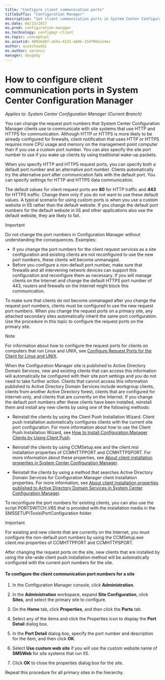 ```yaml
---
title: "Configure client communication ports"
titleSuffix: "Configuration Manager"
description: "Set client communication ports in System Center Configuration Manager."
ms.date: 04/23/2017
ms.prod: configuration-manager
ms.technology: configmgr-client
ms.topic: conceptual
ms.assetid: 406bbdbf-ab4a-4121-a68b-154f96ea14ec
author: aczechowski
ms.author: aaroncz
manager: dougeby
---
```

# How to configure client communication ports in System Center Configuration Manager

*Applies to: System Center Configuration Manager (Current Branch)*

You can change the request port numbers that System Center Configuration Manager clients use to communicate with site systems that use HTTP and HTTPS for communication. Although HTTP or HTTPS is more likely to be already configured for firewalls, client notification that uses HTTP or HTTPS requires more CPU usage and memory on the management point computer than if you use a custom port number. You can also specify the site port number to use if you wake up clients by using traditional wake-up packets.  

 When you specify HTTP and HTTPS request ports, you can specify both a default port number and an alternative port number. Clients automatically try the alternative port after communication fails with the default port. You can specify settings for HTTP and HTTPS data communication.  

 The default values for client request ports are **80** for HTTP traffic and **443** for HTTPS traffic. Change them only if you do not want to use these default values. A typical scenario for using custom ports is when you use a custom website in IIS rather than the default website. If you change the default port numbers for the default website in IIS and other applications also use the default website, they are likely to fail.  

> [!IMPORTANT]  
>  Do not change the port numbers in Configuration Manager without understanding the consequences. Examples:  
>   
>  -   If you change the port numbers for the client request services as a site configuration and existing clients are not reconfigured to use the new port numbers, these clients will become unmanaged.  
> -   Before you configure a non-default port number, make sure that firewalls and all intervening network devices can support this configuration and reconfigure them as necessary. If you will manage clients on the Internet and change the default HTTPS port number of 443, routers and firewalls on the Internet might block this communication.  

 To make sure that clients do not become unmanaged after you change the request port numbers, clients must be configured to use the new request port numbers. When you change the request ports on a primary site, any attached secondary sites automatically inherit the same port configuration. Use the procedure in this topic to configure the request ports on the primary site.  

> [!NOTE]  
>  For information about how to configure the request ports for clients on computers that run Linux and UNIX, see [Configure Request Ports for the Client for Linux and UNIX](../../../core/clients/deploy/deploy-clients-to-unix-and-linux-servers.md#BKMK_ConfigLnUClientCommuincations).  

 When the Configuration Manager site is published to Active Directory Domain Services, new and existing clients that can access this information will automatically be configured with their site port settings and you do not need to take further action. Clients that cannot access this information published to Active Directory Domain Services include workgroup clients, clients from another Active Directory forest, clients that are configured for Internet-only, and clients that are currently on the Internet. If you change the default port numbers after these clients have been installed, reinstall them and install any new clients by using one of the following methods:  

-   Reinstall the clients by using the Client Push Installation Wizard. Client push installation automatically configures clients with the current site port configuration. For more information about how to use the Client Push Installation Wizard, see [How to Install Configuration Manager Clients by Using Client Push](../../../core/clients/deploy/deploy-clients-to-windows-computers.md#BKMK_ClientPush).  

-   Reinstall the clients by using CCMSetup.exe and the client.msi installation properties of CCMHTTPPORT and CCMHTTPSPORT. For more information about these properties, see  [About client installation properties in System Center Configuration Manager](../../../core/clients/deploy/about-client-installation-properties.md).  

-   Reinstall the clients by using a method that searches Active Directory Domain Services for Configuration Manager client installation properties. For more information, see [About client installation properties published to Active Directory Domain Services in System Center Configuration Manager](../../../core/clients/deploy/about-client-installation-properties-published-to-active-directory-domain-services.md).  

 To reconfigure the port numbers for existing clients, you can also use the script PORTSWITCH.VBS that is provided with the installation media in the SMSSETUP\Tools\PortConfiguration folder.  

> [!IMPORTANT]  
>  For existing and new clients that are currently on the Internet, you must configure the non-default port numbers by using the CCMSetup.exe client.msi properties of CCMHTTPPORT and CCMHTTPSPORT.  

 After changing the request ports on the site, new clients that are installed by using the site-wide client push installation method will be automatically configured with the current port numbers for the site.  

#### To configure the client communication port numbers for a site  

1.  In the Configuration Manager console, click **Administration**.  

2.  In the **Administration** workspace, expand **Site Configuration**, click **Sites**, and select the primary site to configure.  

3.  On the **Home** tab, click **Properties**, and then click the **Ports** tab.  

4.  Select any of the items and click the Properties icon to display the **Port Detail** dialog box.  

5.  In the **Port Detail** dialog box, specify the port number and description for the item, and then click **OK**.  

6.  Select **Use custom web site** if you will use the custom website name of **SMSWeb** for site systems that run IIS.  

7.  Click **OK** to close the properties dialog box for the site.  

 Repeat this procedure for all primary sites in the hierarchy.
